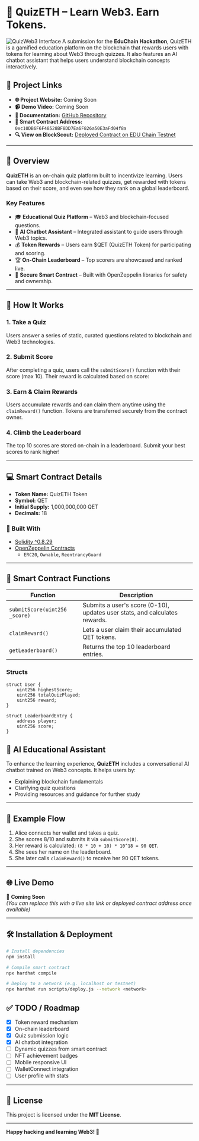 # 🧠 QuizETH – Learn Web3. Earn Tokens.
![QuizWeb3 Interface](https://i.ibb.co.com/rGSjzr0Y/quizeth-display.png)
A submission for the **EduChain Hackathon**, QuizETH is a gamified education platform on the blockchain that rewards users with tokens for learning about Web3 through quizzes. It also features an AI chatbot assistant that helps users understand blockchain concepts interactively.

## 🔗 Project Links

- **🌐 Project Website:** Coming Soon  
- **📹 Demo Video:** Coming Soon  
- **📄 Documentation:** [GitHub Repository](https://github.com/ikhwanhsn/quiz-eth/)  
- **📝 Smart Contract Address:** `0xc10DB6F6F48528BF8DD7Ea6F826a50E3aFd04f8a`  
- **🔍 View on BlockScout:** [Deployed Contract on EDU Chain Testnet](https://edu-chain-testnet.blockscout.com/address/0xc10DB6F6F48528BF8DD7Ea6F826a50E3aFd04f8a)

---

## 🌟 Overview

**QuizETH** is an on-chain quiz platform built to incentivize learning. Users can take Web3 and blockchain-related quizzes, get rewarded with tokens based on their score, and even see how they rank on a global leaderboard. 

### Key Features

- 🎓 **Educational Quiz Platform** – Web3 and blockchain-focused questions.
- 🧠 **AI Chatbot Assistant** – Integrated assistant to guide users through Web3 topics.
- 💰 **Token Rewards** – Users earn $QET (QuizETH Token) for participating and scoring.
- 🏆 **On-Chain Leaderboard** – Top scorers are showcased and ranked live.
- 🔐 **Secure Smart Contract** – Built with OpenZeppelin libraries for safety and ownership.

---

## 🚀 How It Works

### 1. Take a Quiz
Users answer a series of static, curated questions related to blockchain and Web3 technologies.

### 2. Submit Score
After completing a quiz, users call the `submitScore()` function with their score (max 10). Their reward is calculated based on score:

### 3. Earn & Claim Rewards
Users accumulate rewards and can claim them anytime using the `claimReward()` function. Tokens are transferred securely from the contract owner.

### 4. Climb the Leaderboard
The top 10 scores are stored on-chain in a leaderboard. Submit your best scores to rank higher!

---

## 💻 Smart Contract Details

- **Token Name:** QuizETH Token
- **Symbol:** QET
- **Initial Supply:** 1,000,000,000 QET
- **Decimals:** 18

### 🔐 Built With

- [Solidity ^0.8.29](https://soliditylang.org/)
- [OpenZeppelin Contracts](https://docs.openzeppelin.com/contracts)
  - `ERC20`, `Ownable`, `ReentrancyGuard`

---

## 🔎 Smart Contract Functions

| Function | Description |
|---------|-------------|
| `submitScore(uint256 _score)` | Submits a user's score (0-10), updates user stats, and calculates rewards. |
| `claimReward()` | Lets a user claim their accumulated QET tokens. |
| `getLeaderboard()` | Returns the top 10 leaderboard entries. |

### Structs

```solidity
struct User {
    uint256 highestScore;
    uint256 totalQuizPlayed;
    uint256 reward;
}

struct LeaderboardEntry {
    address player;
    uint256 score;
}
```

## 🧠 AI Educational Assistant

To enhance the learning experience, **QuizETH** includes a conversational AI chatbot trained on Web3 concepts. It helps users by:

- Explaining blockchain fundamentals  
- Clarifying quiz questions  
- Providing resources and guidance for further study  

---

## 🧪 Example Flow

1. Alice connects her wallet and takes a quiz.  
2. She scores 8/10 and submits it via `submitScore(8)`.  
3. Her reward is calculated: `(8 * 10 + 10) * 10^18 = 90 QET`.  
4. She sees her name on the leaderboard.  
5. She later calls `claimReward()` to receive her 90 QET tokens.  

---

## 🌐 Live Demo

🔗 **Coming Soon**  
*(You can replace this with a live site link or deployed contract address once available)*

---

## 🛠️ Installation & Deployment

```bash
# Install dependencies
npm install

# Compile smart contract
npx hardhat compile

# Deploy to a network (e.g. localhost or testnet)
npx hardhat run scripts/deploy.js --network <network>
```

## ✅ TODO / Roadmap

- [x] Token reward mechanism  
- [x] On-chain leaderboard  
- [x] Quiz submission logic  
- [x] AI chatbot integration  
- [ ] Dynamic quizzes from smart contract  
- [ ] NFT achievement badges  
- [ ] Mobile responsive UI  
- [ ] WalletConnect integration  
- [ ] User profile with stats  

---

## 📄 License

This project is licensed under the **MIT License**.

---

**Happy hacking and learning Web3! 🚀**
